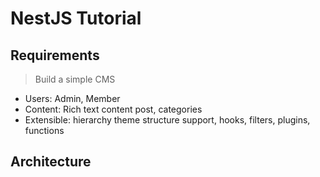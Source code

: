 # NestJS Tutorial

## Requirements

> Build a simple CMS

- Users: Admin, Member
- Content: Rich text content post, categories
- Extensible: hierarchy theme structure support, hooks, filters, plugins, functions

## Architecture
